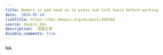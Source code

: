 ```yaml
---
title: Numers in pad need us to press num lock twice before working
date: '2024-05-24'
linkTitle: https://bbs.deepin.org/en/post/269348
source: deepin_bbs
description:  深度之家 
disable_comments: true
---
```

NA
